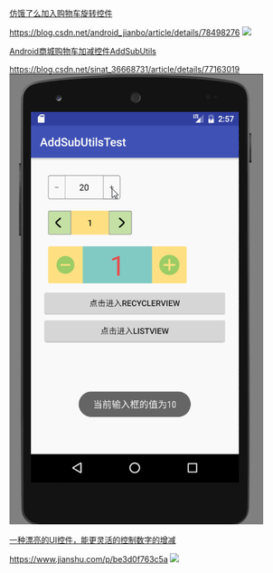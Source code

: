 [仿饿了么加入购物车旋转控件](https://github.com/mcxtzhang/AnimShopButton)

https://blog.csdn.net/android_jianbo/article/details/78498276
![](https://github.com/mcxtzhang/AnimShopButton/raw/master/gif/testAttr.gif)

[Android商城购物车加减控件AddSubUtils](https://github.com/Jmengfei/AddSubUtils)

https://blog.csdn.net/sinat_36668731/article/details/77163019
![](https://github.com/Jmengfei/AddSubUtils/raw/master/image/addsubutils_all.gif)

[一种漂亮的UI控件，能更灵活的控制数字的增减](https://github.com/open-android/ShoppingCartAddSubtract)

https://www.jianshu.com/p/be3d0f763c5a
![](https://camo.githubusercontent.com/6994e38e16bf13eed72d642b5e9223c98a234fe7/687474703a2f2f75706c6f61642d696d616765732e6a69616e7368752e696f2f75706c6f61645f696d616765732f343033373130352d616437373963666536613731353636382e6769663f696d6167654d6f6772322f6175746f2d6f7269656e742f7374726970)
